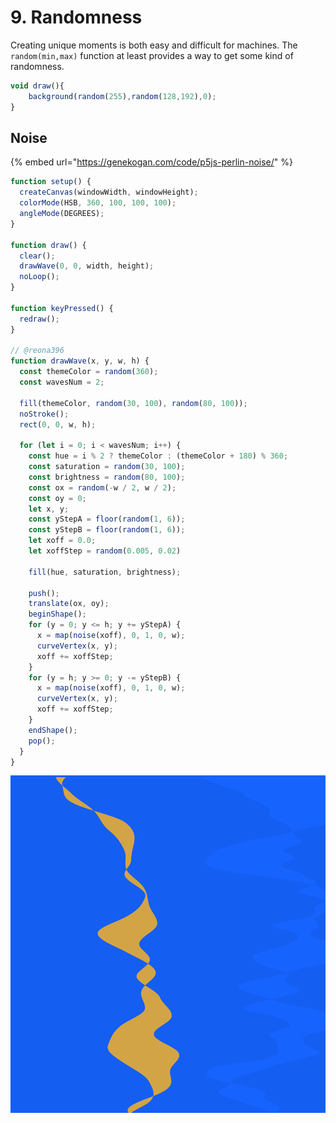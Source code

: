 # 9. Randomness

Creating unique moments is both easy and difficult for machines. The `random(min,max)` function at least provides a way to get some kind of randomness.

```javascript
void draw(){
    background(random(255),random(128,192),0);
}
```

## Noise

{% embed url="https://genekogan.com/code/p5js-perlin-noise/" %}

```javascript
function setup() {
  createCanvas(windowWidth, windowHeight);
  colorMode(HSB, 360, 100, 100, 100);
  angleMode(DEGREES);
}

function draw() {
  clear();
  drawWave(0, 0, width, height);
  noLoop();
}

function keyPressed() {
  redraw();
}

// @reona396
function drawWave(x, y, w, h) {
  const themeColor = random(360);
  const wavesNum = 2;

  fill(themeColor, random(30, 100), random(80, 100));
  noStroke();
  rect(0, 0, w, h);

  for (let i = 0; i < wavesNum; i++) {
    const hue = i % 2 ? themeColor : (themeColor + 180) % 360;
    const saturation = random(30, 100);
    const brightness = random(80, 100);
    const ox = random(-w / 2, w / 2);
    const oy = 0;
    let x, y;
    const yStepA = floor(random(1, 6));
    const yStepB = floor(random(1, 6));
    let xoff = 0.0;
    let xoffStep = random(0.005, 0.02)

    fill(hue, saturation, brightness);

    push();
    translate(ox, oy);
    beginShape();
    for (y = 0; y <= h; y += yStepA) {
      x = map(noise(xoff), 0, 1, 0, w);
      curveVertex(x, y);
      xoff += xoffStep;
    }
    for (y = h; y >= 0; y -= yStepB) {
      x = map(noise(xoff), 0, 1, 0, w);
      curveVertex(x, y);
      xoff += xoffStep;
    }
    endShape();
    pop();
  }
}
```

![](../../.gitbook/assets/noise%20%281%29.png)

